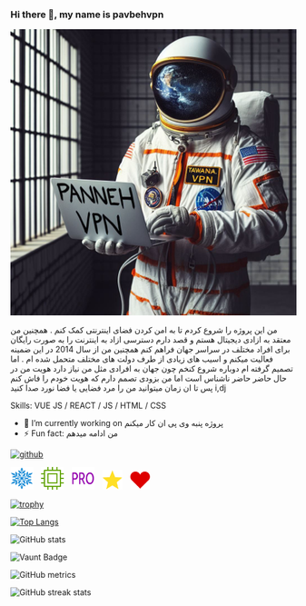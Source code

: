 ### Hi there 👋, my name is pavbehvpn
![](https://github.com/Panbehvpncom/PANBEHVPN/blob/main/photo_2024-04-18_16-20-35.jpg)

من این پروژه را شروع کردم تا به امن کردن فضای اینترنتی کمک کنم . همچنین من معتقد به ازادی دیجیتال هستم و قصد دارم دسترسی ازاد به اینترنت را به 
صورت رایگان برای افراد مختلف در سراسر جهان فراهم کنم
همچنین من از سال 2014 در این ضمینه فعالیت میکنم و اسیب های زیادی از طرف دولت های مختلف متحمل شده ام . اما تصمیم گرفته ام دوباره شروع کنخم چون جهان به افرادی مثل من نیاز دارد 
هویت من در حال حاضر حاضر ناشناس است اما من بزودی تصمم دارم که هویت خودم را فاش کنم پس تا ان زمان میتوانید من را مرد فضایی یا فضا نورد صدا کنید 
i,dj

Skills: VUE JS / REACT / JS / HTML / CSS 

- 🔭 I’m currently working on پروژه پنبه وی پی ان کار میکنم  
- ⚡ Fun fact: من ادامه میدهم  


[<img src='https://cdn.jsdelivr.net/npm/simple-icons@3.0.1/icons/github.svg' alt='github' height='40'>](https://github.com/panbehvpncom)  

<a href='https://archiveprogram.github.com/'><img src='https://raw.githubusercontent.com/acervenky/animated-github-badges/master/assets/acbadge.gif' width='40' height='40'></a> <a href='https://docs.github.com/en/developers'><img src='https://raw.githubusercontent.com/acervenky/animated-github-badges/master/assets/devbadge.gif' width='40' height='40'></a> <a href='https://github.com/pricing'><img src='https://raw.githubusercontent.com/acervenky/animated-github-badges/master/assets/pro.gif' width='40' height='40'></a> <a href='https://stars.github.com/'><img src='https://raw.githubusercontent.com/acervenky/animated-github-badges/master/assets/starbadge.gif' width='35' height='35'></a> <a href='https://docs.github.com/en/github/supporting-the-open-source-community-with-github-sponsors'><img src='https://raw.githubusercontent.com/acervenky/animated-github-badges/master/assets/sponsorbadge.gif' width='35' height='35'></a> 

[![trophy](https://github-profile-trophy.vercel.app/?username=panbehvpncom)](https://github.com/ryo-ma/github-profile-trophy)

[![Top Langs](https://github-readme-stats.vercel.app/api/top-langs/?username=panbehvpncom)](https://github.com/anuraghazra/github-readme-stats)

![GitHub stats](https://github-readme-stats.vercel.app/api?username=panbehvpncom&show_icons=true&count_private=true)  

![Vaunt Badge](https://api.vaunt.dev/v1/github/entities/panbehvpncom/contributions?format=svg&private=true)  

![GitHub metrics](https://metrics.lecoq.io/panbehvpncom)  

![GitHub streak stats](https://streak-stats.demolab.com/?user=panbehvpncom)  
